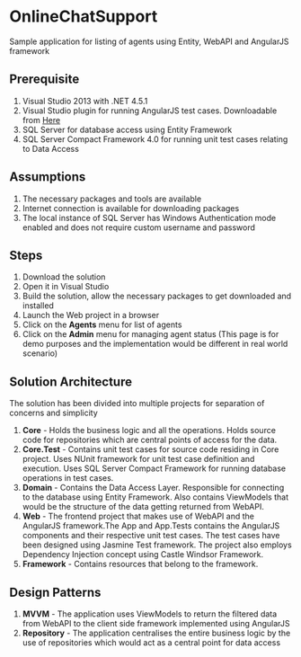 # OnlineChatSupport
Sample application for listing of agents using Entity, WebAPI and AngularJS framework


Prerequisite
------------
1. Visual Studio 2013 with .NET 4.5.1
2. Visual Studio plugin for running AngularJS test cases. Downloadable from <a href="https://visualstudiogallery.msdn.microsoft.com/f8741f04-bae4-4900-81c7-7c9bfb9ed1fe">Here</a>
3. SQL Server for database access using Entity Framework 
4. SQL Server Compact Framework 4.0 for running unit test cases relating to Data Access

Assumptions
-----------
1. The necessary packages and tools are available
2. Internet connection is available for downloading packages
3. The local instance of SQL Server has Windows Authentication mode enabled and does not require custom username and password

Steps
-----
1. Download the solution
2. Open it in Visual Studio
3. Build the solution, allow the necessary packages to get downloaded and installed
4. Launch the Web project in a browser
5. Click on the <b>Agents</b> menu for list of agents
6. Click on the <b>Admin</b> menu for managing agent status (This page is for demo purposes and the implementation would be different in real world scenario)

Solution Architecture
----------------------
The solution has been divided into multiple projects for separation of concerns and simplicity

1. <strong>Core</strong> - Holds the business logic and all the operations. Holds source code for repositories which are central points of access for the data.
2. <strong>Core.Test</strong> - Contains unit test cases for source code residing in Core project. Uses NUnit framework for unit test case definition and execution. Uses SQL Server Compact Framework for running database operations in test cases.
3. <strong>Domain</strong> - Contains the Data Access Layer. Responsible for connecting to the database using Entity Framework. Also contains ViewModels that would be the structure of the data getting returned from WebAPI.
4. <strong>Web</strong> - The frontend project that makes use of WebAPI and the AngularJS framework.The App and App.Tests contains the AngularJS components and their respective unit test cases. The test cases have been designed using Jasmine Test framework. The project also employs Dependency Injection concept using Castle Windsor Framework.
5. <strong>Framework</strong> - Contains resources that belong to the framework.

Design Patterns
---------------
1. <strong>MVVM</strong> - The application uses ViewModels to return the filtered data from WebAPI to the client side framework implemented using AngularJS
2. <strong>Repository</strong> - The application centralises the entire business logic by the use of repositories which would act as a central point for data access


